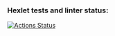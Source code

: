 ### Hexlet tests and linter status:
[![Actions Status](https://github.com/ShamilS/docker-project-74/actions/workflows/hexlet-check.yml/badge.svg)](https://github.com/ShamilS/docker-project-74/actions)